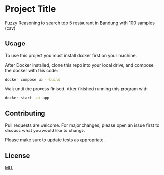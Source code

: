 # Project Title

Fuzzy Reasoning to search top 5 restaurant in Bandung with 100 samples (csv)

## Usage

To use this project you must install docker first on your machine.

After Docker installed, clone this repo into your local drive, and compose the docker with this code:

```bash
docker compose up --build
```

Wait until the process finised. After finished running this program with

```bash
docker start -ai app
```

## Contributing

Pull requests are welcome. For major changes, please open an issue first
to discuss what you would like to change.

Please make sure to update tests as appropriate.

## License

[MIT](https://choosealicense.com/licenses/mit/)